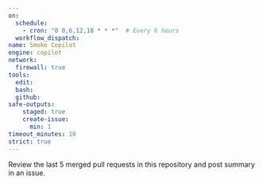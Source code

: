 ```yaml
---
on: 
  schedule:
    - cron: "0 0,6,12,18 * * *"  # Every 6 hours
  workflow_dispatch:
name: Smoke Copilot
engine: copilot
network:
  firewall: true
tools:
  edit:
  bash:
  github:
safe-outputs:
    staged: true
    create-issue:
      min: 1
timeout_minutes: 10
strict: true
---
```


Review the last 5 merged pull requests in this repository and post summary in an issue.